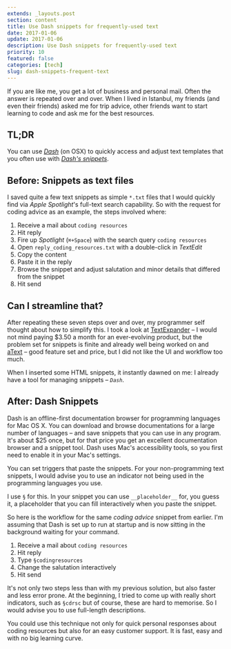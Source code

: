 ```yaml
---
extends: _layouts.post
section: content
title: Use Dash snippets for frequently-used text
date: 2017-01-06
update: 2017-01-06
description: Use Dash snippets for frequently-used text
priority: 10
featured: false
categories: [tech]
slug: dash-snippets-frequent-text
---
```


If you are like me, you get a lot of business and personal mail. Often the answer is repeated over and over. When I lived in Istanbul, my friends (and even their friends) asked me for trip advice, other friends want to start learning to code and ask me for the best resources.

## TL;DR

You can use [*Dash*](https://kapeli.com/dash) (on OSX) to quickly access and adjust text templates that you often use with [*Dash's snippets*](https://kapeli.com/dash_guide#introductionToSnippets).

## Before: Snippets as text files

I saved quite a few text snippets as simple `*.txt` files that I would quickly find via *Apple Spotlight*'s full-text search capability. So with the request for coding advice as an example, the steps involved where:

1. Receive a mail about `coding resources`
2. Hit reply
2. Fire up *Spotlight* (`⌘+Space`) with the search query `coding resources`
3. Open `reply_coding_resources.txt` with a double-click in *TextEdit*
4. Copy the content
5. Paste it in the reply
6. Browse the snippet and adjust salutation and minor details that differed from the snippet
7. Hit send


## Can I streamline that?

After repeating these seven steps over and over, my programmer self thought about how to simplify this. I took a look at [TextExpander](https://smilesoftware.com/textexpander) – I would not mind paying $3.50 a month for an ever-evolving product, but the problem set for snippets is finite and already well being worked on and [aText](https://www.trankynam.com/atext/) – good feature set and price, but I did not like the UI and workflow too much.

When I inserted some HTML snippets, it instantly dawned on me:
I already have a tool for managing snippets – *`Dash`*.

## After: Dash Snippets

Dash is an offline-first documentation browser for programming languages for Mac OS X. You can download and browse documentations for a large number of languages – and save snippets that you can use in any program. It's about $25 once, but for that price you get an excellent documentation browser and a snippet tool. Dash uses Mac's accessibility tools, so you first need to enable it in your Mac's settings.

You can set triggers that paste the snippets. For your non-programming text snippets, I would advise you to use an indicator not being used in the programming languages you use.

I use `§` for this. In your snippet you can use `__placeholder__` for, you guess it, a placeholder that you can fill interactively when you paste the snippet.

So here is the workflow for the same *coding advice* snippet from earlier. I'm assuming that Dash is set up to run at startup and is now sitting in the background waiting for your command.

1. Receive a mail about `coding resources`
2. Hit reply
3. Type `§codingresources`
4. Change the salutation interactively
5. Hit send

It's not only two steps less than with my previous solution, but also faster and less error prone. At the beginning, I tried to come up with really short indicators, such as `§cdrsc` but of course, these are hard to memorise. So I would advise you to use full-length descriptions.

You could use this technique not only for quick personal responses about coding resources but also for an easy customer support. It is fast, easy and with no big learning curve.
